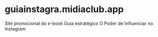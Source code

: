 # guiainstagra.midiaclub.app
Site promocional do e-book Guia estratégico O Poder de Influenciar no Instagram
